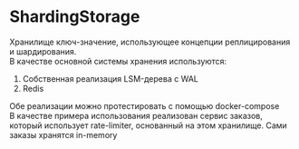 # ShardingStorage
Хранилище ключ-значение, использующее концепции реплицирования и шардирования. \
В качестве основной системы хранения используются:
1. Собственная реализация LSM-дерева с WAL
2. Redis

Обе реализации можно протестировать с помощью docker-compose \
В качестве примера использования реализован сервис заказов, который использует rate-limiter, основанный на этом хранилище. Сами заказы хранятся in-memory